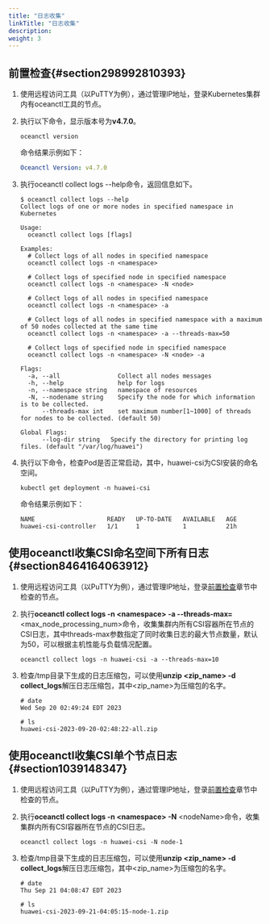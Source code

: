 ```yaml
---
title: "日志收集"
linkTitle: "日志收集"
description: 
weight: 3
---
```


## 前置检查{#section298992810393}

1.  使用远程访问工具（以PuTTY为例），通过管理IP地址，登录Kubernetes集群内有oceanctl工具的节点。
2.  执行以下命令，显示版本号为**v4.7.0**。

    ```
    oceanctl version
    ```

    命令结果示例如下：

    ```yaml
    Oceanctl Version: v4.7.0
    ```

3.  执行oceanctl collect logs --help命令，返回信息如下。

    ```
    $ oceanctl collect logs --help
    Collect logs of one or more nodes in specified namespace in Kubernetes
    
    Usage:
      oceanctl collect logs [flags]
    
    Examples:
      # Collect logs of all nodes in specified namespace
      oceanctl collect logs -n <namespace>
    
      # Collect logs of specified node in specified namespace
      oceanctl collect logs -n <namespace> -N <node>
    
      # Collect logs of all nodes in specified namespace
      oceanctl collect logs -n <namespace> -a
    
      # Collect logs of all nodes in specified namespace with a maximum of 50 nodes collected at the same time
      oceanctl collect logs -n <namespace> -a --threads-max=50
    
      # Collect logs of specified node in specified namespace
      oceanctl collect logs -n <namespace> -N <node> -a
    
    Flags:
      -a, --all                Collect all nodes messages
      -h, --help               help for logs
      -n, --namespace string   namespace of resources
      -N, --nodename string    Specify the node for which information is to be collected.
          --threads-max int    set maximum number[1~1000] of threads for nodes to be collected. (default 50)
    
    Global Flags:
          --log-dir string   Specify the directory for printing log files. (default "/var/log/huawei")
    ```

4.  执行以下命令，检查Pod是否正常启动，其中，huawei-csi为CSI安装的命名空间。

    ```
    kubectl get deployment -n huawei-csi
    ```

    命令结果示例如下：

    ```
    NAME                    READY   UP-TO-DATE   AVAILABLE   AGE
    huawei-csi-controller   1/1     1            1           21h
    ```

## 使用oceanctl收集CSI命名空间下所有日志{#section8464164063912}

1.  使用远程访问工具（以PuTTY为例），通过管理IP地址，登录[前置检查](#section298992810393)章节中检查的节点。
2.  执行**oceanctl collect logs -n <namespace\> -a --threads-max=**<max\_node\_processing\_num\>命令，收集集群内所有CSI容器所在节点的CSI日志，其中threads-max参数指定了同时收集日志的最大节点数量，默认为50，可以根据主机性能与负载情况配置。

    ```
    oceanctl collect logs -n huawei-csi -a --threads-max=10
    ```

3.  检查/tmp目录下生成的日志压缩包，可以使用**unzip **<zip\_name\>** -d collect\_logs**解压日志压缩包，其中<zip\_name\>为压缩包的名字。

    ```
    # date
    Wed Sep 20 02:49:24 EDT 2023
    
    # ls
    huawei-csi-2023-09-20-02:48:22-all.zip
    ```

## 使用oceanctl收集CSI单个节点日志{#section1039148347}

1.  使用远程访问工具（以PuTTY为例），通过管理IP地址，登录[前置检查](#section298992810393)章节中检查的节点。
2.  执行**oceanctl collect logs -n **<namespace\>** -N**  <nodeName\>命令，收集集群内所有CSI容器所在节点的CSI日志。

    ```
    oceanctl collect logs -n huawei-csi -N node-1
    ```

3.  检查/tmp目录下生成的日志压缩包，可以使用**unzip **<zip\_name\>** -d collect\_logs**解压日志压缩包，其中<zip\_name\>为压缩包的名字。

    ```
    # date
    Thu Sep 21 04:08:47 EDT 2023
    
    # ls
    huawei-csi-2023-09-21-04:05:15-node-1.zip
    ```

